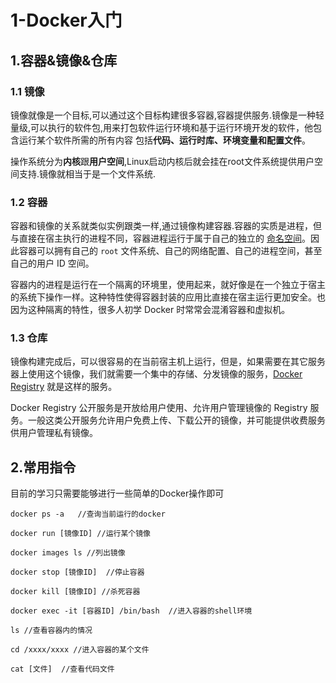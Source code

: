 # 1-Docker入门
## 1.容器&镜像&仓库
### 1.1 镜像
镜像就像是一个目标,可以通过这个目标构建很多容器,容器提供服务.镜像是一种轻量级,可以执行的软件包,用来打包软件运行环境和基于运行环境开发的软件，他包含运行某个软件所需的所有内容
包括**代码、运行时库、环境变量和配置文件**。

操作系统分为**内核**跟**用户空间**,Linux启动内核后就会挂在root文件系统提供用户空间支持.镜像就相当于是一个文件系统.

### 1.2 容器
容器和镜像的关系就类似实例跟类一样,通过镜像构建容器.容器的实质是进程，但与直接在宿主执行的进程不同，容器进程运行于属于自己的独立的 [命名空间](https://en.wikipedia.org/wiki/Linux_namespaces)。因此容器可以拥有自己的 `root` 文件系统、自己的网络配置、自己的进程空间，甚至自己的用户 ID 空间。

容器内的进程是运行在一个隔离的环境里，使用起来，就好像是在一个独立于宿主的系统下操作一样。这种特性使得容器封装的应用比直接在宿主运行更加安全。也因为这种隔离的特性，很多人初学 Docker 时常常会混淆容器和虚拟机。

### 1.3 仓库
镜像构建完成后，可以很容易的在当前宿主机上运行，但是，如果需要在其它服务器上使用这个镜像，我们就需要一个集中的存储、分发镜像的服务，[Docker Registry](https://yeasy.gitbook.io/docker_practice/repository/registry) 就是这样的服务。

Docker Registry 公开服务是开放给用户使用、允许用户管理镜像的 Registry 服务。一般这类公开服务允许用户免费上传、下载公开的镜像，并可能提供收费服务供用户管理私有镜像。

## 2.常用指令
目前的学习只需要能够进行一些简单的Docker操作即可
```shell
docker ps -a   //查询当前运行的docker

docker run [镜像ID] //运行某个镜像

docker images ls //列出镜像

docker stop [镜像ID]  //停止容器

docker kill [镜像ID] //杀死容器

docker exec -it [容器ID] /bin/bash  //进入容器的shell环境

ls //查看容器内的情况

cd /xxxx/xxxx //进入容器的某个文件

cat [文件]  //查看代码文件

```



